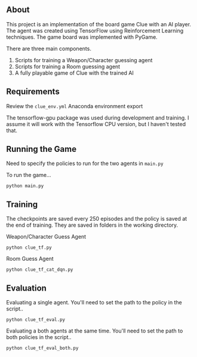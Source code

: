 ## About
This project is an implementation of the board game Clue with an AI player. The agent was created using TensorFlow using Reinforcement Learning techniques. The game board was implemented with PyGame.

There are three main components.
1. Scripts for training a Weapon/Character guessing agent
2. Scripts for training a Room guessing agent
3. A fully playable game of Clue with the trained AI

## Requirements
Review the `clue_env.yml` Anaconda environment export

The tensorflow-gpu package was used during development and training. I assume it will work with the Tensorflow CPU version, but I haven't tested that.

## Running the Game
Need to specify the policies to run for the two agents in `main.py`

To run the game...
```
python main.py
```

## Training 
The checkpoints are saved every 250 episodes and the policy is saved at the end of training. They are saved in folders in the working directory.

Weapon/Character Guess Agent
```
python clue_tf.py
```

Room Guess Agent
```
python clue_tf_cat_dqn.py
```

## Evaluation
Evaluating a single agent. You'll need to set the path to the policy in the script..
```
python clue_tf_eval.py
```

Evaluating a both agents at the same time. You'll need to set the path to both policies in the script..
```
python clue_tf_eval_both.py
```

